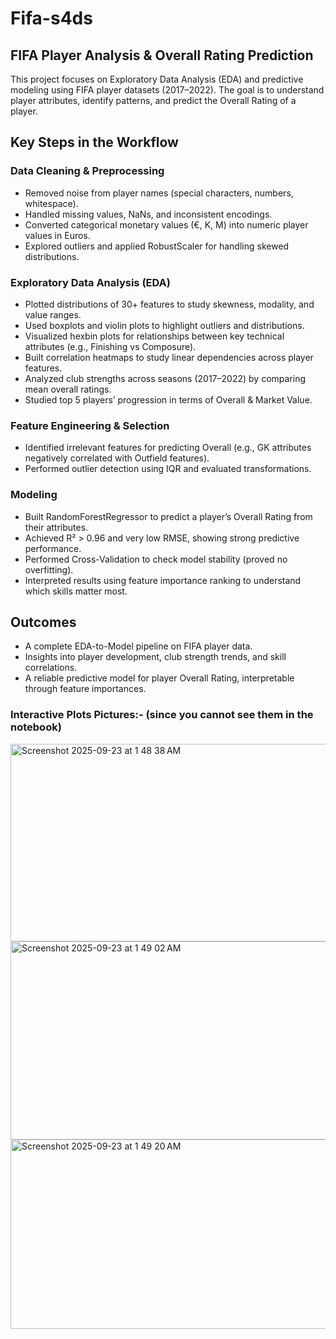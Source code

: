 # Fifa-s4ds

## **FIFA Player Analysis & Overall Rating Prediction**

This project focuses on Exploratory Data Analysis (EDA) and predictive modeling using FIFA player datasets (2017–2022). 
The goal is to understand player attributes, identify patterns, and predict the Overall Rating of a player.

## **Key Steps in the Workflow**

### **Data Cleaning & Preprocessing**

- Removed noise from player names (special characters, numbers, whitespace).
- Handled missing values, NaNs, and inconsistent encodings.
- Converted categorical monetary values (€, K, M) into numeric player values in Euros.
- Explored outliers and applied RobustScaler for handling skewed distributions.

### **Exploratory Data Analysis (EDA)**

- Plotted distributions of 30+ features to study skewness, modality, and value ranges.
- Used boxplots and violin plots to highlight outliers and distributions.
- Visualized hexbin plots for relationships between key technical attributes (e.g., Finishing vs Composure).
- Built correlation heatmaps to study linear dependencies across player features.
- Analyzed club strengths across seasons (2017–2022) by comparing mean overall ratings.
- Studied top 5 players’ progression in terms of Overall & Market Value.

### **Feature Engineering & Selection**

- Identified irrelevant features for predicting Overall (e.g., GK attributes negatively correlated with Outfield features).
- Performed outlier detection using IQR and evaluated transformations.

### **Modeling**

- Built RandomForestRegressor to predict a player’s Overall Rating from their attributes.
- Achieved R² > 0.96 and very low RMSE, showing strong predictive performance.
- Performed Cross-Validation to check model stability (proved no overfitting).
- Interpreted results using feature importance ranking to understand which skills matter most.

## **Outcomes**

- A complete EDA-to-Model pipeline on FIFA player data.
- Insights into player development, club strength trends, and skill correlations.
- A reliable predictive model for player Overall Rating, interpretable through feature importances.

### Interactive Plots Pictures:- (since you cannot see them in the notebook)

<img width="655" height="316" alt="Screenshot 2025-09-23 at 1 48 38 AM" src="https://github.com/user-attachments/assets/93f8dc49-a3ad-485f-b708-1a8af82caea4" />

<img width="664" height="317" alt="Screenshot 2025-09-23 at 1 49 02 AM" src="https://github.com/user-attachments/assets/e2a66052-78dc-4fbf-b097-4ede0e47624c" />

<img width="673" height="303" alt="Screenshot 2025-09-23 at 1 49 20 AM" src="https://github.com/user-attachments/assets/89069f8d-b5cd-4f84-bc69-e581a114b197" />
